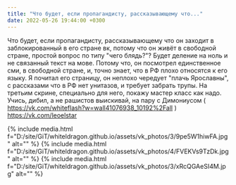 ```yaml
---
title: "Что будет, если пропагандисту, рассказывающему что..."
date: 2022-05-26 19:44:00 +0300
---
```


Что будет, если пропагандисту, рассказывающему что он заходит в заблокированный в его стране вк, потому что он живёт в свободной стране, простой вопрос по типу "чего блядь?"?
Будет деление на ноль и не связанный текст на мове. Потому что, он посмотрел единственное сми, в свободной стране, и, точно знает, что в РФ плохо относятся к его языку.
Я почитал его страницу, он неплохо чередует "плачь Ярославны", с рассказами что в РФ нет унитазов, и требует забрать трупы.
На третьим скрине, специально для него, покажу мастер класс как надо. Учись, дибил, а не рашистов выискивай, на пару с Димониусом ( https://vk.com/whiteflash?w=wall41076938_10192%2Fall )
https://vk.com/leoelstar


{% include media.html f="D:/site/GiT/whiteldragon.github.io/assets/vk_photos/3/9pe5W1hiwFA.jpg" alt="" %}
{% include media.html f="D:/site/GiT/whiteldragon.github.io/assets/vk_photos/4/FVEKVs9TzDk.jpg" alt="" %}
{% include media.html f="D:/site/GiT/whiteldragon.github.io/assets/vk_photos/3/xRcQGAeSI4M.jpg" alt="" %}
